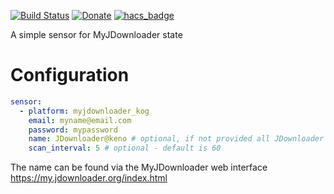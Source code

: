 [![Build Status](https://travis-ci.com/doudz/homeassistant-myjdownloader.svg?branch=master)](https://travis-ci.com/doudz/homeassistant-myjdownloader)
[![Donate](https://img.shields.io/badge/Donate-PayPal-green.svg)](https://paypal.me/kenoog)
[![hacs_badge](https://img.shields.io/badge/HACS-Default-green.svg)](https://github.com/custom-components/hacs)

A simple sensor for MyJDownloader state

# Configuration

``` YAML
sensor:
  - platform: myjdownloader_kog
    email: myname@email.com
    password: mypassword
    name: JDownloader@keno # optional, if not provided all JDownloader devices will be generated.
    scan_interval: 5 # optional - default is 60
```

The name can be found via the MyJDownloader web interface <https://my.jdownloader.org/index.html>

